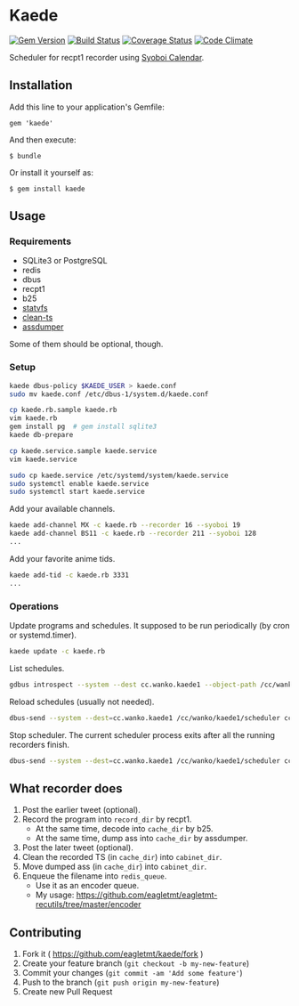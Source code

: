 # Kaede
[![Gem Version](https://badge.fury.io/rb/kaede.svg)](http://badge.fury.io/rb/kaede)
[![Build Status](https://api.travis-ci.org/eagletmt/kaede.svg)](https://travis-ci.org/eagletmt/kaede)
[![Coverage Status](https://coveralls.io/repos/eagletmt/kaede/badge.png)](https://coveralls.io/r/eagletmt/kaede)
[![Code Climate](https://codeclimate.com/github/eagletmt/kaede.png)](https://codeclimate.com/github/eagletmt/kaede)

Scheduler for recpt1 recorder using [Syoboi Calendar](http://cal.syoboi.jp/).

## Installation

Add this line to your application's Gemfile:

    gem 'kaede'

And then execute:

    $ bundle

Or install it yourself as:

    $ gem install kaede

## Usage
### Requirements
- SQLite3 or PostgreSQL
- redis
- dbus
- recpt1
- b25
- [statvfs](https://github.com/eagletmt/eagletmt-recutils/tree/master/statvfs)
- [clean-ts](https://github.com/eagletmt/eagletmt-recutils/tree/master/clean-ts)
- [assdumper](https://github.com/eagletmt/eagletmt-recutils/tree/master/assdumper)

Some of them should be optional, though.

### Setup
```sh
kaede dbus-policy $KAEDE_USER > kaede.conf
sudo mv kaede.conf /etc/dbus-1/system.d/kaede.conf

cp kaede.rb.sample kaede.rb
vim kaede.rb
gem install pg  # gem install sqlite3
kaede db-prepare

cp kaede.service.sample kaede.service
vim kaede.service

sudo cp kaede.service /etc/systemd/system/kaede.service
sudo systemctl enable kaede.service
sudo systemctl start kaede.service
```

Add your available channels.

```sh
kaede add-channel MX -c kaede.rb --recorder 16 --syoboi 19
kaede add-channel BS11 -c kaede.rb --recorder 211 --syoboi 128
...
```

Add your favorite anime tids.

```sh
kaede add-tid -c kaede.rb 3331
...
```

### Operations
Update programs and schedules. It supposed to be run periodically (by cron or systemd.timer).

```sh
kaede update -c kaede.rb
```

List schedules.

```sh
gdbus introspect --system --dest cc.wanko.kaede1 --object-path /cc/wanko/kaede1/program -r
```

Reload schedules (usually not needed).

```sh
dbus-send --system --dest=cc.wanko.kaede1 /cc/wanko/kaede1/scheduler cc.wanko.kaede1.Scheduler.Reload
```

Stop scheduler. The current scheduler process exits after all the running recorders finish.

```sh
dbus-send --system --dest=cc.wanko.kaede1 /cc/wanko/kaede1/scheduler cc.wanko.kaede1.Scheduler.Stop
```

## What recorder does
1. Post the earlier tweet (optional).
2. Record the program into `record_dir` by recpt1.
    - At the same time, decode into `cache_dir` by b25.
    - At the same time, dump ass into `cache_dir` by assdumper.
3. Post the later tweet (optional).
4. Clean the recorded TS (in `cache_dir`) into `cabinet_dir`.
5. Move dumped ass (in `cache_dir`) into `cabinet_dir`.
6. Enqueue the filename into `redis_queue`.
    - Use it as an encoder queue.
    - My usage: https://github.com/eagletmt/eagletmt-recutils/tree/master/encoder

## Contributing

1. Fork it ( https://github.com/eagletmt/kaede/fork )
2. Create your feature branch (`git checkout -b my-new-feature`)
3. Commit your changes (`git commit -am 'Add some feature'`)
4. Push to the branch (`git push origin my-new-feature`)
5. Create new Pull Request
